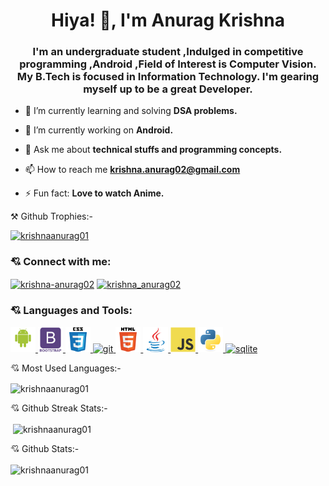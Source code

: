 <h1 align="center">Hiya! 👋, I'm Anurag Krishna</h1>
<h3 align="center">I'm an undergraduate student ,Indulged in competitive programming ,Android ,Field of Interest is Computer Vision. My B.Tech is focused in Information Technology. I'm gearing myself up to be a great Developer.</h3>



- 🌱 I’m currently learning and solving **DSA problems.**

- 🔭 I’m currently working on **Android.**

- 💬 Ask me about **technical stuffs and programming concepts.**

- 📫 How to reach me **krishna.anurag02@gmail.com**

- ⚡ Fun fact: **Love to watch Anime.**


⚒️ Github Trophies:-


<p align="left"> <a href="https://github.com/ryo-ma/github-profile-trophy"><img src="https://github-profile-trophy.vercel.app/?username=krishnaanurag01" alt="krishnaanurag01" /></a> </p>


<h3 align="left">💘 Connect with me:</h3>


<p align="left">
<a href="https://linkedin.com/in/krishna-anurag02" target="blank"><img align="center" src="https://raw.githubusercontent.com/rahuldkjain/github-profile-readme-generator/master/src/images/icons/Social/linked-in-alt.svg" alt="krishna-anurag02" height="30" width="40" /></a>
<a href="https://www.hackerrank.com/krishna_anurag02" target="blank"><img align="center" src="https://raw.githubusercontent.com/rahuldkjain/github-profile-readme-generator/master/src/images/icons/Social/hackerrank.svg" alt="krishna_anurag02" height="30" width="40" /></a>
</p>


<h3 align="left">💘 Languages and Tools:</h3>


<p align="left"> <a href="https://developer.android.com" target="_blank"> <img src="https://raw.githubusercontent.com/devicons/devicon/master/icons/android/android-original-wordmark.svg" alt="android" width="40" height="40"/> </a> <a href="https://getbootstrap.com" target="_blank"> <img src="https://raw.githubusercontent.com/devicons/devicon/master/icons/bootstrap/bootstrap-plain-wordmark.svg" alt="bootstrap" width="40" height="40"/> </a> <a href="https://www.w3schools.com/css/" target="_blank"> <img src="https://raw.githubusercontent.com/devicons/devicon/master/icons/css3/css3-original-wordmark.svg" alt="css3" width="40" height="40"/> </a> <a href="https://git-scm.com/" target="_blank"> <img src="https://www.vectorlogo.zone/logos/git-scm/git-scm-icon.svg" alt="git" width="40" height="40"/> </a> <a href="https://www.w3.org/html/" target="_blank"> <img src="https://raw.githubusercontent.com/devicons/devicon/master/icons/html5/html5-original-wordmark.svg" alt="html5" width="40" height="40"/> </a> <a href="https://www.java.com" target="_blank"> <img src="https://raw.githubusercontent.com/devicons/devicon/master/icons/java/java-original.svg" alt="java" width="40" height="40"/> </a> <a href="https://developer.mozilla.org/en-US/docs/Web/JavaScript" target="_blank"> <img src="https://raw.githubusercontent.com/devicons/devicon/master/icons/javascript/javascript-original.svg" alt="javascript" width="40" height="40"/> </a> <a href="https://www.python.org" target="_blank"> <img src="https://raw.githubusercontent.com/devicons/devicon/master/icons/python/python-original.svg" alt="python" width="40" height="40"/> </a> <a href="https://www.sqlite.org/" target="_blank"> <img src="https://www.vectorlogo.zone/logos/sqlite/sqlite-icon.svg" alt="sqlite" width="40" height="40"/> </a> </p>


💘 Most Used Languages:-


<p><img align="center" src="https://github-readme-stats.vercel.app/api/top-langs?username=krishnaanurag01&show_icons=true&locale=en&layout=compact" alt="krishnaanurag01" /></p>


💘 Github Streak Stats:-


<p>&nbsp;<img align="center" src="https://github-readme-stats.vercel.app/api?username=krishnaanurag01&show_icons=true&locale=en" alt="krishnaanurag01" /></p>


💘 Github Stats:-


<p><img align="center" src="https://github-readme-streak-stats.herokuapp.com/?user=krishnaanurag01&" alt="krishnaanurag01" /></p>
